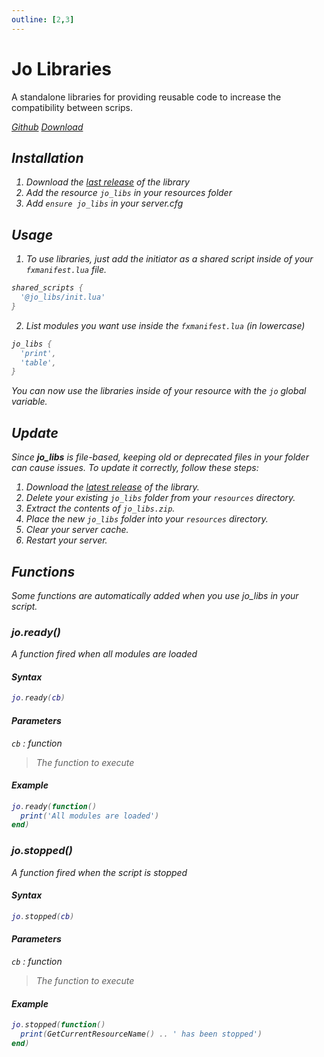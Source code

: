 ```yaml
---
outline: [2,3]
---
```

# Jo Libraries

A standalone libraries for providing reusable code to increase the compatibility between scrips.

<div class="flex-buttons">
<a class="box-button" href="https://github.com/Jump-On-Studios/RedM-jo_libs" target="_blank"><i class="pi pi-github" />Github</a>
<a class="box-button" href="https://github.com/Jump-On-Studios/RedM-jo_libs/releases/latest/download/jo_libs.zip" target="_blank"><i class="pi pi-download" />Download</a>
</div>

## Installation

1. Download the [last release](https://github.com/Jump-On-Studios/RedM-jo_libs/releases/latest/download/jo_libs.zip) of the library
2. Add the resource `jo_libs` in your resources folder
3. Add `ensure jo_libs` in your server.cfg

## Usage

1. To use libraries, just add the initiator as a shared script inside of your `fxmanifest.lua` file.
```lua
shared_scripts {
  '@jo_libs/init.lua'
}

```
2. List modules you want use inside the `fxmanifest.lua` (in lowercase)
```lua
jo_libs {
  'print',
  'table',
}

```
You can now use the libraries inside of your resource with the `jo` global variable.

## Update

Since **jo\_libs** is file-based, keeping old or deprecated files in your folder can cause issues. To update it correctly, follow these steps:

1. Download the [latest release](https://github.com/Jump-On-Studios/RedM-jo_libs/releases/latest/download/jo_libs.zip) of the library.
2. Delete your existing `jo_libs` folder from your `resources` directory.
3. Extract the contents of `jo_libs.zip`.
4. Place the new `jo_libs` folder into your `resources` directory.
5. Clear your server cache.
6. Restart your server.


## Functions
Some functions are automatically added when you use jo_libs in your script.

### jo.ready()
A function fired when all modules are loaded
#### Syntax
```lua
jo.ready(cb)

```
#### Parameters
`cb` : *function*
> The function to execute
  

#### Example
```lua
jo.ready(function()
  print('All modules are loaded')
end)

```

### jo.stopped()
A function fired when the script is stopped
#### Syntax
```lua
jo.stopped(cb)

```
#### Parameters
`cb` : *function*
> The function to execute
  
#### Example
```lua
jo.stopped(function()
  print(GetCurrentResourceName() .. ' has been stopped')
end)

```